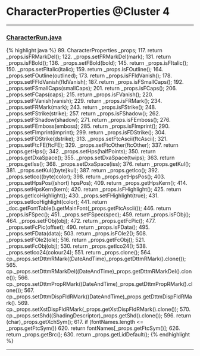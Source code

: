 # CharacterProperties @Cluster 4

***

### [CharacterRun.java](https://searchcode.com/codesearch/view/97384484/)
{% highlight java %}
89. CharacterProperties _props;
117.   return _props.isFRMarkDel();
122.   _props.setFRMarkDel(mark);
131.   return _props.isFBold();
136.   _props.setFBold(bold);
145.   return _props.isFItalic();
150.   _props.setFItalic(italic);
159.   return _props.isFOutline();
164.   _props.setFOutline(outlined);
173.   return _props.isFFldVanish();
178.   _props.setFFldVanish(fldVanish);
187.   return _props.isFSmallCaps();
192.   _props.setFSmallCaps(smallCaps);
201.   return _props.isFCaps();
206.   _props.setFCaps(caps);
215.   return _props.isFVanish();
220.   _props.setFVanish(vanish);
229.   return _props.isFRMark();
234.   _props.setFRMark(mark);
243.   return _props.isFStrike();
248.   _props.setFStrike(strike);
257.   return _props.isFShadow();
262.   _props.setFShadow(shadow);
271.   return _props.isFEmboss();
276.   _props.setFEmboss(emboss);
285.   return _props.isFImprint();
290.   _props.setFImprint(imprint);
299.   return _props.isFDStrike();
304.   _props.setFDStrike(dstrike);
313.   _props.setFtcAscii(ftcAscii);
321.   _props.setFtcFE(ftcFE);
329.   _props.setFtcOther(ftcOther);
337.   return _props.getHps();
342.   _props.setHps(halfPoints);
350.   return _props.getDxaSpace();
355.   _props.setDxaSpace(twips);
363.   return _props.getIss();
368.   _props.setDxaSpace(iss);
376.   return _props.getKul();
381.   _props.setKul((byte)kul);
387.   return _props.getIco();
392.   _props.setIco((byte)color);
398.   return _props.getHpsPos();
403.   _props.setHpsPos((short) hpsPos);
409.   return _props.getHpsKern();
414.   _props.setHpsKern(kern);
420.   return _props.isFHighlight();
425.     return _props.getIcoHighlight();
430.   _props.setFHighlight(true);
431.   _props.setIcoHighlight(color);
441.   return _doc.getFontTable().getMainFont(_props.getFtcAscii());
446.   return _props.isFSpec();
451.   _props.setFSpec(spec);
459.   return _props.isFObj();
464.   _props.setFObj(obj);
472.   return _props.getFcPic();
477.   _props.setFcPic(offset);
490.   return _props.isFData();
495.   _props.setFData(data);
503.   return _props.isFOle2();
508.   _props.setFOle2(ole);
516.   return _props.getFcObj();
521.   _props.setFcObj(obj);
530.   return _props.getIco24();
538.   _props.setIco24(colour24);
551.       return _props.clone();
564.   cp._props.setDttmRMark((DateAndTime)_props.getDttmRMark().clone());
565.   cp._props.setDttmRMarkDel((DateAndTime)_props.getDttmRMarkDel().clone());
566.   cp._props.setDttmPropRMark((DateAndTime)_props.getDttmPropRMark().clone());
567.   cp._props.setDttmDispFldRMark((DateAndTime)_props.getDttmDispFldRMark().
569.   cp._props.setXstDispFldRMark(_props.getXstDispFldRMark().clone());
570.   cp._props.setShd((ShadingDescriptor)_props.getShd().clone());
596.     return (char)_props.getXchSym();
617.     if (fontNames.length <= _props.getFtcSym())
620.     return fontNames[_props.getFtcSym()];
626.   return _props.getBrc();
630.     return _props.getLidDefault();
{% endhighlight %}

***

